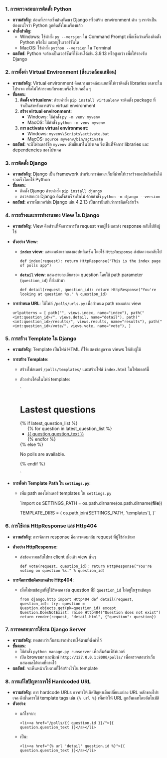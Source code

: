 
### 1. **การตรวจสอบการติดตั้ง Python**

-   **ความสำคัญ**: ก่อนที่เราจะเริ่มต้นพัฒนา Django หรือสร้าง environment ต่าง ๆ เราจำเป็นต้องแน่ใจว่า Python ถูกติดตั้งในเครื่องแล้ว
-   **คำสั่งสำคัญ**:
    -   Windows: ใช้คำสั่ง `py --version` ใน Command Prompt เพื่อเช็คว่าเครื่องติดตั้ง Python หรือไม่ และอยู่ในเวอร์ชันใด
    -   MacOS: ใช้คำสั่ง `python --version` ใน Terminal
-   **ผลลัพธ์**: Python จะต้องเป็นเวอร์ชันที่ใช้งานได้เช่น 3.9.13 หรือสูงกว่า เพื่อให้รองรับ Django

### 2. **การตั้งค่า Virtual Environment (สิ่งแวดล้อมเสมือน)**

-   **ความสำคัญ**: Virtual environment คือสภาพแวดล้อมแยกที่ให้เราติดตั้ง libraries เฉพาะในโปรเจค เพื่อไม่ให้กระทบกับระบบหรือโปรเจคอื่น ๆ
-   **ขั้นตอน**:
    1.  **ติดตั้ง virtualenv**: ด้วยคำสั่ง `pip install virtualenv` จะติดตั้ง package ที่จำเป็นสำหรับการสร้าง virtual environment
    2.  **สร้าง virtual environment**:
        -   Windows: ใช้คำสั่ง `py -m venv myvenv`
        -   MacOS: ใช้คำสั่ง `python -m venv myvenv`
    3.  **การ activate virtual environment**:
        -   Windows: `myvenv\Scripts\activate.bat`
        -   MacOS: `source myvenv/bin/activate`
-   **ผลลัพธ์**: จะมีโฟลเดอร์ชื่อ `myvenv` เพิ่มขึ้นมาในโปรเจค ซึ่งเป็นที่จัดการ libraries และ dependencies ของโปรเจค

### 3. **การติดตั้ง Django**

-   **ความสำคัญ**: Django เป็น framework สำหรับการพัฒนาเว็บที่ช่วยให้เราสร้างแอปพลิเคชันได้รวดเร็วโดยใช้ Python
-   **ขั้นตอน**:
    -   ติดตั้ง Django ด้วยคำสั่ง `pip install django`
    -   ตรวจสอบว่า Django ติดตั้งสำเร็จหรือไม่ ด้วยคำสั่ง `python -m django --version`
-   **ผลลัพธ์**: ควรเห็นเวอร์ชัน Django เช่น 4.2.13 เป็นการยืนยันว่าการติดตั้งสำเร็จ

### 4. **การสร้างและการทำงานของ View ใน Django**

-   **ความสำคัญ**: View คือส่วนที่จัดการการรับ request จากผู้ใช้ และส่ง response กลับไปยังผู้ใช้
-   **ตัวอย่าง View**:
    -   **`index` view**: แสดงหน้าแรกของแอปพลิเคชัน โดยใช้ `HttpResponse` ส่งข้อความกลับไป
        
        `def index(request):
            return HttpResponse("This is the index page of polls app")` 
        
    -   **`detail` view**: แสดงรายละเอียดของ question โดยใช้ path parameter (`question_id`) ที่ส่งเข้ามา
        

        `def detail(request, question_id):
            return HttpResponse("You're looking at question %s." % question_id)` 
        
-   **การกำหนด URL**: ใช้ไฟล์ `/polls/urls.py` เพื่อกำหนด path ของแต่ละ view
    
    `urlpatterns = [
        path("", views.index, name="index"),
        path("<int:question_id>/", views.detail, name="detail"),
        path("<int:question_id>/results/", views.results, name="results"),
        path("<int:question_id>/vote/", views.vote, name="vote"),
    ]` 
    

### 5. **การสร้าง Template ใน Django**

-   **ความสำคัญ**: Template เป็นไฟล์ HTML ที่ใช้แสดงข้อมูลจาก views ให้กับผู้ใช้
-   **การสร้าง Template**:
    -   สร้างโฟลเดอร์ `/polls/templates/` และสร้างไฟล์ `index.html` ในโฟลเดอร์นี้
    -   ตัวอย่างโค้ดในไฟล์ template:
        
        `<html>
            <head>
            </head>
            <body>
                <h1>Lastest questions</h1>
                {% if latest_question_list %}
                    <ul>
                    {% for question in latest_question_list %}
                        <li><a href="/polls/{{ question.id }}/">{{ question.question_text }}</a></li>
                    {% endfor %}
                    </ul>
                {% else %}
                    <p>No polls are available.</p>
                {% endif %}
            </body>
        </html>` 
        
-   **การตั้งค่า Template Path ใน `settings.py`**:
    -   เพิ่ม path ของโฟลเดอร์ templates ใน `settings.py`
        
        `import os
        SETTINGS_PATH = os.path.dirname(os.path.dirname(__file__))
        
        TEMPLATE_DIRS = (
            os.path.join(SETTINGS_PATH, 'templates'),
        )` 
        

### 6. **การใช้งาน HttpResponse และ Http404**

-   **ความสำคัญ**: การจัดการ response คือการตอบกลับ request ที่ผู้ใช้ส่งเข้ามา
-   **ตัวอย่าง HttpResponse**:
    -   ส่งข้อความกลับไปหา client เมื่อเข้า view นั้นๆ
        
        `def vote(request, question_id):
            return HttpResponse("You're voting on question %s." % question_id)` 
        
-   **การจัดการข้อผิดพลาดด้วย Http404**:
    -   เมื่อไม่พบข้อมูลที่ผู้ใช้ร้องขอ เช่น question ที่มี `question_id` ไม่อยู่ในฐานข้อมูล
        
        `from django.http import Http404
        def detail(request, question_id):
            try:
                question = Question.objects.get(pk=question_id)
            except Question.DoesNotExist:
                raise Http404("Question does not exist")
            return render(request, "detail.html", {"question": question})` 
        

### 7. **การทดสอบการใช้งาน Django Server**

-   **ความสำคัญ**: ทดสอบว่าเว็บสามารถทำงานได้ตามที่ตั้งค่าไว้
-   **ขั้นตอน**:
    -   ใช้คำสั่ง `python manage.py runserver` เพื่อเริ่มต้นเซิร์ฟเวอร์
    -   เปิด browser และพิมพ์ `http://127.0.0.1:8000/polls/` เพื่อตรวจสอบว่าเว็บแสดงผลได้ตามที่คาดไว้
-   **ผลลัพธ์**: จะเห็นหน้าเว็บตามที่ได้สร้างไว้ใน template

### 8. **การแก้ไขปัญหาการใช้ Hardcoded URL**

-   **ความสำคัญ**: การ hardcode URLs อาจทำให้เกิดปัญหาเมื่อเปลี่ยนแปลง URL หลักของโปรเจค ดังนั้นควรใช้ template tags เช่น `{% url %}` เพื่อทำให้ URL ถูกอัพเดทโดยอัตโนมัติ
-   **ตัวอย่าง**:
    -   แก้ไขจาก:
        
        `<li><a href="/polls/{{ question.id }}/">{{ question.question_text }}</a></li>` 
        
    -   เป็น:
        
        
        `<li><a href="{% url 'detail' question.id %}">{{ question.question_text }}</a></li>`
